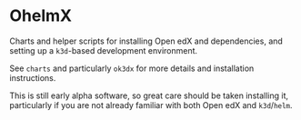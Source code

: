 # OhelmX

Charts and helper scripts for installing Open edX and dependencies, and setting up a `k3d`-based development environment.

See `charts` and particularly `ok3dx` for more details and installation instructions.

This is still early alpha software, so great care should be taken installing it, particularly if you are not already familiar with both Open edX and `k3d`/`helm`.
